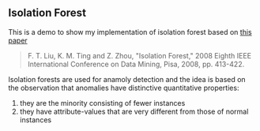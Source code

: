 ## Isolation Forest

This is a demo to show my implementation of isolation forest based on [this paper](https://cs.nju.edu.cn/zhouzh/zhouzh.files/publication/icdm08b.pdf)

> F. T. Liu, K. M. Ting and Z. Zhou, "Isolation Forest," 2008 Eighth IEEE International Conference on Data Mining, Pisa, 2008, pp. 413-422.

Isolation forests are used for anamoly detection and the idea is based on the observation that anomalies have distinctive quantitative properties:

1. they are the minority consisting of fewer instances
2. they have attribute-values that are very different from those of normal instances
